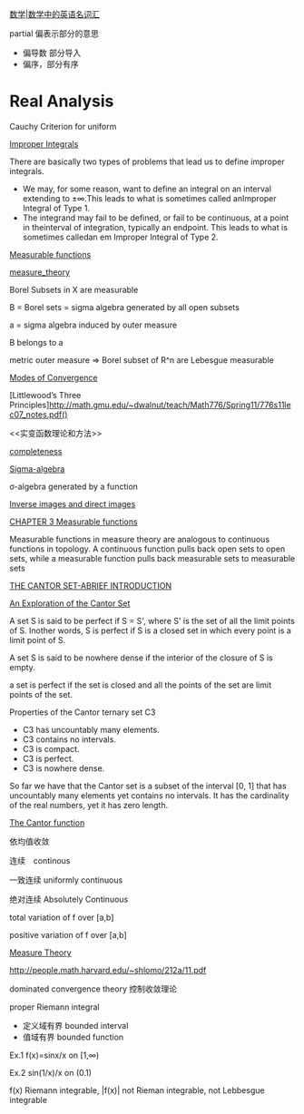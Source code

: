 

[数学|数学中的英语名词汇](https://zhuanlan.zhihu.com/p/134603058)

partial 偏表示部分的意思
* 偏导数 部分导入
* 偏序，部分有序

# Real Analysis

Cauchy Criterion for uniform

[Improper Integrals](https://www2.math.uconn.edu/~stein/virtual/Notes/Calculus/improperintegrals.pdf)

There are basically two types of problems that lead us to define improper integrals.
* We may, for some reason, want to define an integral on an interval extending to ±∞.This leads to what is sometimes called anImproper Integral of Type 1.
* The  integrand  may  fail  to  be  defined,  or  fail  to  be  continuous,  at  a  point  in  theinterval of integration, typically an endpoint.  This leads to what is sometimes calledan em Improper Integral of Type 2.



[Measurable functions](https://www.math.ucdavis.edu/~hunter/measure_theory/measure_notes_ch3.pdf)

[measure_theory](https://www.math.ucdavis.edu/~hunter/measure_theory/)


Borel Subsets in X are measurable

B = Borel sets = sigma algebra generated by all  open  subsets

a = sigma algebra induced by  outer measure

B belongs  to a

metric outer measure => Borel  subset  of R^n are Lebesgue measurable


[Modes of Convergence](http://www.prime.sdu.edu.cn/__local/2/0D/5E/684A4CDDEF2D69A81B84B71E0C2_E677655A_264C6.pdf)

[Littlewood’s Three Principles]http://math.gmu.edu/~dwalnut/teach/Math776/Spring11/776s11lec07_notes.pdf()


<<实变函数理论和方法>>

[completeness](http://www.maths.qmul.ac.uk/~mj/MTH6126/note6.pdf)


[Sigma-algebra](https://en.wikipedia.org/wiki/Sigma-algebra)

σ-algebra generated by a function



[Inverse images and direct images](https://web.northeastern.edu/suciu/U565/MATH4565-sp10-handout1.pdf)


[CHAPTER 3 Measurable functions](https://www.math.ucdavis.edu/~hunter/measure_theory/measure_notes_ch3.pdf)

Measurable functions in measure theory are analogous to continuous functions in  topology. A continuous function pulls back open  sets  to  open sets,  while  a measurable function pulls back measurable sets to measurable sets






[THE CANTOR SET-ABRIEF INTRODUCTION](https://wwwmpa.mpa-garching.mpg.de/~dnelson/storage/dnelson.cantor-set.pdf)

[An Exploration of the Cantor Set](https://missouriwestern.edu/orgs/momaa/ChrisShaver-CantorSetPaper4.pdf)

A set S is said to be perfect if S = S', where S' is the set of all the limit points of S. Inother words, 
S is perfect if S is a closed set in which every point is a limit point of S.

A set S is said to be nowhere dense if the interior of the closure of S is empty.

a set is perfect if the set is closed and all the points of the set are limit points of the set.

Properties of the Cantor ternary set C3
* C3 has uncountably many elements.
* C3 contains no intervals.
* C3 is compact.
* C3 is perfect.
* C3 is nowhere dense.

So far we have that the Cantor set is a subset of the interval [0, 1] that has uncountably many elements yet contains no 
intervals.  It has the cardinality of the real numbers, yet it has zero length.


[The Cantor function](https://warwick.ac.uk/fac/sci/maths/people/staff/oleg_zaboronski/analysisiii/cantor.pdf)


依均值收敛

连续　continous

一致连续 uniformly continuous


绝对连续 Absolutely Continuous

total variation of f over [a,b]

positive variation of f over [a,b]

[Measure Theory](https://www.math.ucdavis.edu/~hunter/measure_theory/measure_notes.pdf)

http://people.math.harvard.edu/~shlomo/212a/11.pdf

dominated convergence theory
控制收敛理论


proper Riemann integral
* 定义域有界 bounded interval
* 值域有界 bounded function

Ex.1 f(x)=sinx/x on [1,∞)

Ex.2 sin(1/x)/x on (0.1)

f(x) Riemann integrable, |f(x)| not Rieman integrable, not Lebbesgue integrable
